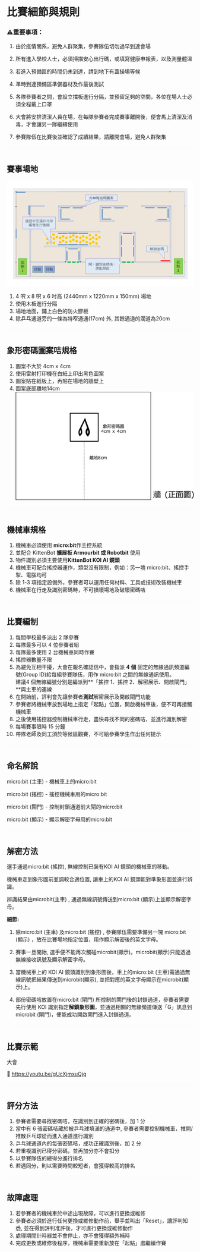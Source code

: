 # 比賽細節與規則

### ⚠重要事項：
1. 由於疫情關系，避免人群聚集，參賽隊伍切勿過早到達會場

2. 所有進入學校人士，必須掃描安心出行碼，或填寫健康申報表，以及測量體溫

3. 若進入預備區的時間仍未到達，請到地下有蓋操場等候

4. 準時到達預備區準備器材及作最後測試

5. 各隊參賽者之間，會設立擋板進行分隔，並預留足夠的空間，各位在場人士必須全程戴上口罩

6. 大會將安排清潔人員在場，在每隊參賽者完成賽事離開後，便會馬上清潔及消毒，才會讓另一隊繼續使用

7. 參賽隊伍在比賽後並確認了成績結果，請離開會場，避免人群聚集

   

![](./images/HubSpacer5mm.png)

## 賽事場地

![](./images/map.png)

1. 4 呎 x 8 呎 x 6 吋高 (2440mm x 1220mm x 150mm) 場地
2. 使用木板進行分隔
3. 場地地面，鋪上白色的防火膠板
4. 除乒乓通道旁的一條為特窄通通(17cm) 外, 其餘通道的濶道為20cm

![](./images/HubSpacer5mm.png)

## 象形密碼圖案咭規格

1. 圖案不大於 4cm x 4cm
2. 使用雷射打印機在白紙上印出黑色圖案
3. 圖案貼在紙板上，再貼在場地的牆壁上
4. 圖案底部離地14cm![](./images/WallSideView.png)

![](./images/HubSpacer5mm.png)

## 機械車規格

1. 機械車必須使用 **micro:bit**作主控系統
2. 並配合 KittenBot **擴展板 Armourbit  或 Robotbit** 使用
3. 物件識別必須主要使用**KittenBot KOI AI 鏡頭** 
4. 機械車可配合搖控器運作，類型沒有限制，例如：另一塊 micro:bit、搖控手掣、電腦均可
5. 除 1-3 項指定設備外，參賽者可以運用任何材料、工具或技術改裝機械車
6. 機械車在行走及識別密碼時，不可損壞場地及破壞密碼咭

![](./images/HubSpacer5mm.png)

## 比賽編制

1. 每間學校最多派出 2 隊參賽
2. 每隊最多可以 4 位參賽者組
3. 每隊最多使用 2 台機械車同時作賽
4. 搖控器數量不限
5. 為避免互相干擾，大會在報名確認信中，會指派 **4 個**  固定的無線通訊頻道編號(Group ID)給每組參賽隊伍，用作 micro:bit 之間的無線通訊使用。<br>建議4 個無線編號分別是編派到**「搖控 1、搖控 2、解密展示、開啟閘門」**與主車的連線
6. 在開始前，評判會先讓參賽者**測試**解密展示及開啟閘門功能
7. 參賽者將機械車放到場地上指定「起點」位置，開啟機械車後，便不可再接觸機械車
8. 之後使用搖控器控制機械車行走，盡快尋找不同的密碼咭，並進行識別解密
9. 每場賽事限時 15 分鐘
10. 帶隊老師及同工須於等候區觀賽，不可給參賽學生作出任何提示

![](./images/HubSpacer5mm.png)

## 命名解說

micro:bit (主車) - 機械車上的micro:bit

micro:bit (搖控) - 搖控機械車用的micro:bit

micro:bit (閘門) - 控制封鎖通道前大閘的micro:bit

micro:bit (顯示) - 顯示解密字母用的micro:bit

![](./images/HubSpacer5mm.png)

## 解密方法

選手通過micro:bit (搖控), 無線控制已裝有KOI AI 鏡頭的機械車的移動。

機械車走到象形圖前並調較合適位置, 讓車上的KOI AI 鏡頭能對準象形圖並進行辨識。

辨識結果由microbit(主車) , 通過無線訊號傳送到micro:bit (顯示)上並顯示解密字母。

**細節:**

1. 除micro:bit (主車) 及micro:bit (搖控) , 參賽隊伍需要準備另一塊 micro:bit (顯示) ，放在比賽場地指定位置，用作顯示解密後的英文字母。

2. 賽事一旦開始, 選手便不能再次觸碰microbit(顯示)。microbit(顯示)只能透過無線接收訊號及顯示解密字母。

3. 當機械車上的 KOI AI 鏡頭識別到象形圖後，車上的micro:bit (主車)需通過無線訊號把結果傳送到microbit(顯示), 並把對應的英文字母顯示在microbit(顯示)上。

4. 部份密碼咭放置在micro:bit (閘門) 所控制的閘門後的封鎖通道，參賽者需要先行使用 KOI 識別指定**解鎖象形圖**，並通過相關的無線頻道傳送「G」訊息到microbit (閘門)，便能成功開啟閘門進入封鎖通道。

   ![](./images/HubSpacer5mm.png)

## 比賽示範

大會

🎥 <https://youtu.be/gUcXjmxuQjg>

![](./images/HubSpacer5mm.png)

## 評分方法

1. 參賽者需要尋找密碼咭，在識別到正確的密碼後，加 1 分
2. 當中有 6 張密碼咭藏於被乒乓球填滿的通道中, 參賽者需要控制機械車，推開/推散乒乓球從而進入通道進行識別
4. 乒乓球通道內的每張密碼咭，成功正確識別後，加 2 分
5. 若重複識別已得分密碼，並再加分亦不會扣分
6. 以參賽隊伍的總得分進行排名
7. 若遇同分，則以需要時間較短者，會獲得較高的排名

![](./images/HubSpacer5mm.png)

## 故障處理

1. 若參賽者的機械車於中途出現故障，可以進行更換或維修
2. 參賽者必須於進行任何更換或維修動作前，舉手並叫出「Reset」，讓評判知悉, 並在得到評判准許後，才可進行更換或維修動作
4. 處理期間計時器並不會停止，亦不會獲得額外補時
5. 完成更換或維修後程序，機械車需要重新放在「起點」處繼續作賽
